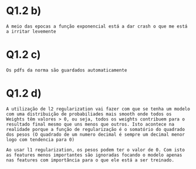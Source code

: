 # Q1.2 b)
    A meio das epocas a função exponencial está a dar crash o que me está a irritar levemente

# Q1.2 c)
    Os pdfs da norma são guardados automaticamente

# Q1.2 d)

    A utilização de l2 regularization vai fazer com que se tenha um modelo com uma distribuição de probabiliades mais smooth onde todos os Weights têm valores > 0, ou seja, todos os weights contribuem para o resultado final mesmo que uns menos que outros. Isto acontece na realidade porque a função de regularização é o somatório do quadrado dos pesos (O quadrado de um numero decimal é sempre um decimal menor logo com tendencia para 0)

    Ao usar l1 regularization, os pesos podem ter o valor de 0. Com isto as features menos importantes são ignoradas focando o modelo apenas nas features com importância para o que ele está a ser treinado.